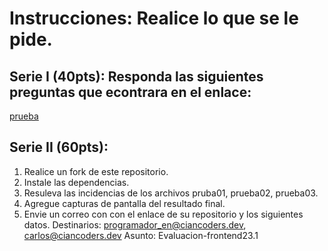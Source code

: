 # Instrucciones: Realice lo que se le pide.
## Serie I (40pts): Responda las siguientes preguntas que econtrara en el enlace: 
[prueba](https://forms.gle/8ozcEP7haJcyFRC57)

## Serie II (60pts):

1. Realice un fork de este repositorio. 
2. Instale las dependencias.
3. Resuleva las incidencias de los archivos pruba01, prueba02, prueba03.
4. Agregue capturas de pantalla del resultado final.
5. Envie un correo con con el enlace de su repositorio y los siguientes datos. 
    Destinarios: programador_en@ciancoders.dev, carlos@ciancoders.dev
    Asunto: Evaluacion-frontend23.1

